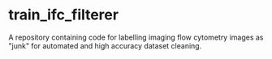 # train_ifc_filterer
A repository containing code for labelling imaging flow cytometry images as "junk" for automated and high accuracy dataset cleaning.
